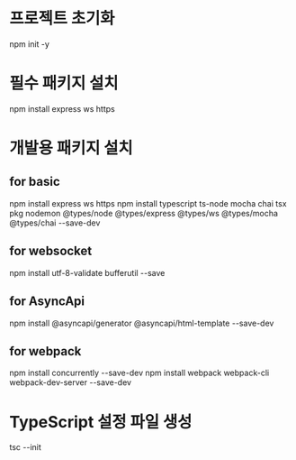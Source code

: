 # 프로젝트 초기화
npm init -y

# 필수 패키지 설치
npm install express ws https

# 개발용 패키지 설치
## for basic 
npm install express ws https
npm install typescript ts-node mocha chai tsx pkg nodemon @types/node @types/express @types/ws @types/mocha @types/chai --save-dev

## for websocket
npm install utf-8-validate bufferutil --save

## for AsyncApi
npm install @asyncapi/generator @asyncapi/html-template --save-dev

## for webpack
npm install concurrently --save-dev
npm install webpack webpack-cli webpack-dev-server --save-dev

# TypeScript 설정 파일 생성
tsc --init
